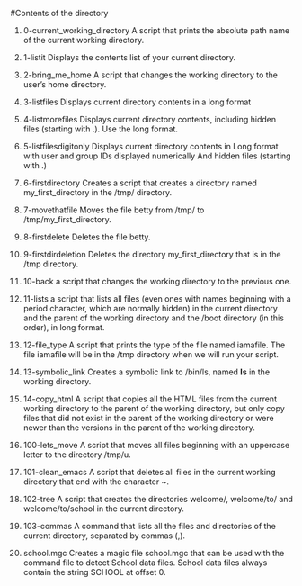 #Contents of the directory

1. 0-current_working_directory
A script that prints the absolute path name of the current working directory.

2. 1-listit
Displays the contents list of your current directory.

3. 2-bring_me_home
A script that changes the working directory to the user’s home directory.

4. 3-listfiles
Displays current directory contents in a long format

5. 4-listmorefiles
Displays current directory contents, including hidden files (starting with .). Use the long format.

6. 5-listfilesdigitonly
Displays current directory contents in Long format with user and group IDs displayed numerically And hidden files (starting with .)

7. 6-firstdirectory
Creates a script that creates a directory named my_first_directory in the /tmp/ directory.

8. 7-movethatfile
Moves the file betty from /tmp/ to /tmp/my_first_directory.

9. 8-firstdelete
Deletes the file betty.

10. 9-firstdirdeletion
Deletes the directory my_first_directory that is in the /tmp directory.

11. 10-back
a script that changes the working directory to the previous one.

12. 11-lists
a script that lists all files (even ones with names beginning with a period character, which are normally hidden) in the current directory and the parent of the working directory and the /boot directory (in this order), in long format.

13. 12-file_type
A script that prints the type of the file named iamafile. The file iamafile will be in the /tmp directory when we will run your script.

14. 13-symbolic_link
Creates a symbolic link to /bin/ls, named __ls__ in the working directory.

15. 14-copy_html
A script that copies all the HTML files from the current working directory to the parent of the working directory, but only copy files that did not exist in the parent of the working directory or were newer than the versions in the parent of the working directory.

16. 100-lets_move
A script that moves all files beginning with an uppercase letter to the directory /tmp/u.

17. 101-clean_emacs
A script that deletes all files in the current working directory that end with the character ~.

18. 102-tree
A script that creates the directories welcome/, welcome/to/ and welcome/to/school in the current directory.

19. 103-commas
A command that lists all the files and directories of the current directory, separated by commas (,).

20. school.mgc
Creates a magic file school.mgc that can be used with the command file to detect School data files. School data files always contain the string SCHOOL at offset 0.
